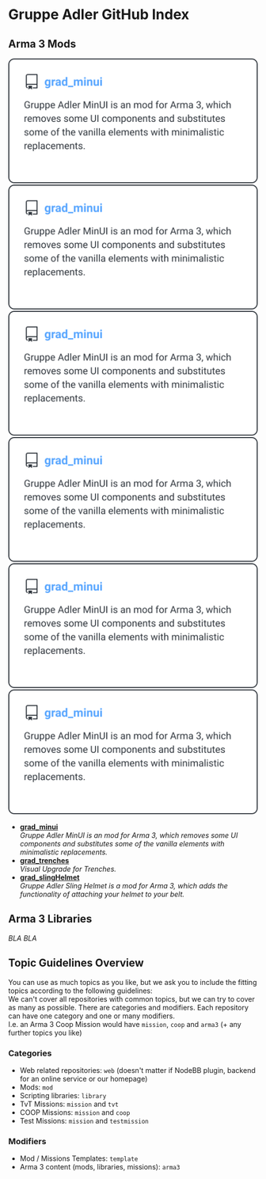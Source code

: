 # Gruppe Adler GitHub Index

## Arma 3 Mods
<p align="center">
    <a href="https://github.com/gruppe-adler/grad_minu">
        <img src="./repo_example.svg">
    </a>
    <a href="https://github.com/gruppe-adler/grad_minu">
        <img src="./repo_example.svg">
    </a>
    <a href="https://github.com/gruppe-adler/grad_minu">
        <img src="./repo_example.svg">
    </a>
    <a href="https://github.com/gruppe-adler/grad_minu">
        <img src="./repo_example.svg">
    </a>
    <a href="https://github.com/gruppe-adler/grad_minu">
        <img src="./repo_example.svg">
    </a>
    <a href="https://github.com/gruppe-adler/grad_minu">
        <img src="./repo_example.svg">
    </a>
</p>


- [**grad_minui**](https://github.com/gruppe-adler/grad_minui)  
_Gruppe Adler MinUI is an mod for Arma 3, which removes some UI components and substitutes some of the vanilla elements with minimalistic replacements._
- [**grad_trenches**](https://github.com/gruppe-adler/grad_trenches)  
_Visual Upgrade for Trenches._
- [**grad_slingHelmet**](https://github.com/gruppe-adler/grad_slingHelmet)  
_Gruppe Adler Sling Helmet is a mod for Arma 3, which adds the functionality of attaching your helmet to your belt._

## Arma 3 Libraries
_BLA BLA_

## Topic Guidelines Overview
You can use as much topics as you like, but we ask you to include the fitting topics according to the following guidelines:  
We can't cover all repositories with common topics, but we can try to cover as many as possible. There are categories and modifiers. Each repository can have one category and one or many modifiers.  
I.e. an Arma 3 Coop Mission would have <span data-topic="mission">`mission`</span>, <span data-topic="coop">`coop`</span> and <span data-topic="arma3">`arma3`</span> (+ any further topics you like)

### Categories
- Web related repositories: <span data-topic="web">`web`</span> (doesn't matter if NodeBB plugin, backend for an online service or our homepage)
- Mods: <span data-topic="mod">`mod`</span>
- Scripting libraries: <span data-topic="library">`library`</span>
- TvT Missions: <span data-topic="mission">`mission`</span> and <span data-topic="tvt">`tvt`</span>
- COOP Missions: <span data-topic="mission">`mission`</span> and <span data-topic="coop">`coop`</span>
- Test Missions: <span data-topic="mission">`mission`</span> and <span data-topic="testmission">`testmission`</span>

### Modifiers
- Mod / Missions Templates: <span data-topic="template">`template`</span>
- Arma 3 content (mods, libraries, missions): <span data-topic="arma3">`arma3`</span>
